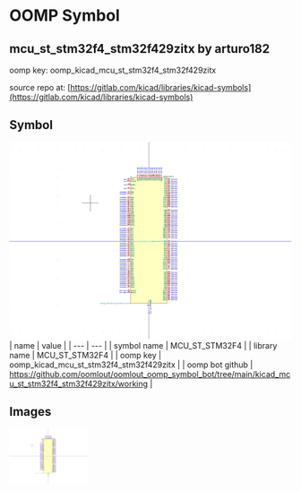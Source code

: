 # OOMP Symbol  
## mcu_st_stm32f4_stm32f429zitx  by arturo182  
  
oomp key: oomp_kicad_mcu_st_stm32f4_stm32f429zitx  
  
source repo at: [https://gitlab.com/kicad/libraries/kicad-symbols](https://gitlab.com/kicad/libraries/kicad-symbols)  
## Symbol  
  
[![working.png](working_600.png)](working.png)  
| name | value | 
| --- | --- | 
| symbol name | MCU_ST_STM32F4 | 
| library name | MCU_ST_STM32F4 | 
| oomp key | oomp_kicad_mcu_st_stm32f4_stm32f429zitx | 
| oomp bot github | https://github.com/oomlout/oomlout_oomp_symbol_bot/tree/main/kicad_mcu_st_stm32f4_stm32f429zitx/working | 
## Images  
  
[![working.png](working_140.png)](working.png)  
